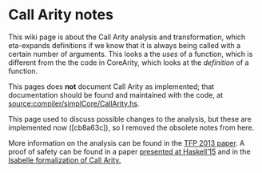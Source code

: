 # Call Arity notes


This wiki page is about the Call Arity analysis and transformation, which eta-expands definitions if we know that it is always being called with a certain number of arguments. This looks a the *uses* of a function, which is different from the the code in  CoreArity, which looks at the *definition* of a function.


This pages does **not** document Call Arity as implemented; that documentation should be found and maintained with the code, at [source:compiler/simplCore/CallArity.hs](/trac/ghc/browser/compiler/simplCore/CallArity.hs)[](/trac/ghc/export/HEAD/ghc/compiler/simplCore/CallArity.hs).


This page used to discuss possible changes to the analysis, but these are implemented now (\[cb8a63c\]), so I removed the obsolete notes from here.


More information on the analysis can be found in the [TFP 2013 paper](http://www.joachim-breitner.de/publications/CallArity-TFP.pdf). A proof of safety can be found in a paper [presented at Haskell’15](http://www.joachim-breitner.de/publications/CallArity-Haskell15.pdf) and in the [Isabelle formalization of Call Arity.](http://afp.sourceforge.net/entries/Call_Arity.shtml)